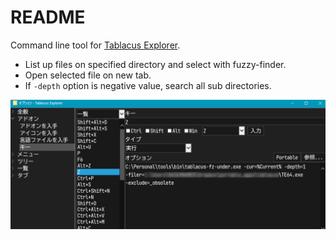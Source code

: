 # README

Command line tool for [Tablacus Explorer](https://tablacus.github.io/explorer.html).

- List up files on specified directory and select with fuzzy-finder.
- Open selected file on new tab.
- If `-depth` option is negative value, search all sub directories.

![img](image.png)